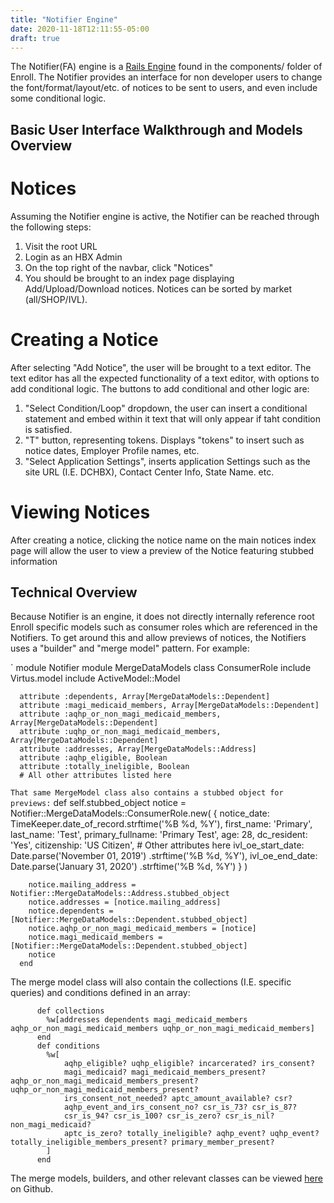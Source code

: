 ```yaml
---
title: "Notifier Engine"
date: 2020-11-18T12:11:55-05:00
draft: true
---
```


The Notifier(FA) engine is a [Rails Engine](https://guides.rubyonrails.org/engines.html) found in the components/ folder of Enroll. The Notifier provides an interface for non developer users to change the font/format/layout/etc. of notices to be sent to users, and even include some conditional logic.

## Basic User Interface Walkthrough and Models Overview

# Notices

Assuming the Notifier engine is active, the Notifier can be reached through the following steps:

1. Visit the root URL
2. Login as an HBX Admin
3. On the top right of the navbar, click "Notices"
4. You should be brought to an index page displaying Add/Upload/Download notices. Notices can be sorted by market (all/SHOP/IVL).

# Creating a Notice

After selecting "Add Notice", the user will be brought to a text editor. The text editor has all the expected functionality of a text editor, with options to add conditional logic. The buttons to add conditional and other logic are:

1. "Select Condition/Loop" dropdown, the user can insert a conditional statement and embed within it text that will only appear if taht condition is satisfied. 
2. "T" button, representing tokens. Displays "tokens" to insert such as notice dates, Employer Profile names, etc.
3. "Select Application Settings", inserts application Settings such as the site URL (I.E. DCHBX), Contact Center Info, State Name. etc.

# Viewing Notices

After creating a notice, clicking the notice name on the main notices index page will allow the user to view a preview of the Notice featuring stubbed information

## Technical Overview

Because Notifier is an engine, it does not directly internally reference root Enroll specific models such as consumer roles which are referenced in the Notifiers. To get around this and allow previews of notices, the Notifiers uses a "builder" and "merge model" pattern. For example:

`
module Notifier
  module MergeDataModels
    class ConsumerRole
      include Virtus.model
      include ActiveModel::Model


      attribute :dependents, Array[MergeDataModels::Dependent]
      attribute :magi_medicaid_members, Array[MergeDataModels::Dependent]
      attribute :aqhp_or_non_magi_medicaid_members, Array[MergeDataModels::Dependent]
      attribute :uqhp_or_non_magi_medicaid_members, Array[MergeDataModels::Dependent]
      attribute :addresses, Array[MergeDataModels::Address]
      attribute :aqhp_eligible, Boolean
      attribute :totally_ineligible, Boolean
      # All other attributes listed here
 `
 That same MergeModel class also contains a stubbed object for previews:
 `
      def self.stubbed_object
        notice = Notifier::MergeDataModels::ConsumerRole.new(
          {
            notice_date: TimeKeeper.date_of_record.strftime('%B %d, %Y'),
            first_name: 'Primary',
            last_name: 'Test',
            primary_fullname: 'Primary Test',
            age: 28,
            dc_resident: 'Yes',
            citizenship: 'US Citizen',
            # Other attributes here
            ivl_oe_start_date: Date.parse('November 01, 2019')
                                   .strftime('%B %d, %Y'),
            ivl_oe_end_date: Date.parse('January 31, 2020')
                                 .strftime('%B %d, %Y')
          }
        )

        notice.mailing_address = Notifier::MergeDataModels::Address.stubbed_object
        notice.addresses = [notice.mailing_address]
        notice.dependents = [Notifier::MergeDataModels::Dependent.stubbed_object]
        notice.aqhp_or_non_magi_medicaid_members = [notice]
        notice.magi_medicaid_members = [Notifier::MergeDataModels::Dependent.stubbed_object]
        notice
      end
The merge model class will also contain the collections (I.E. specific queries) and conditions defined in an array:

```
      def collections
        %w[addresses dependents magi_medicaid_members aqhp_or_non_magi_medicaid_members uqhp_or_non_magi_medicaid_members]
      end
      def conditions
        %w[
            aqhp_eligible? uqhp_eligible? incarcerated? irs_consent?
            magi_medicaid? magi_medicaid_members_present? aqhp_or_non_magi_medicaid_members_present? uqhp_or_non_magi_medicaid_members_present?
            irs_consent_not_needed? aptc_amount_available? csr?
            aqhp_event_and_irs_consent_no? csr_is_73? csr_is_87?
            csr_is_94? csr_is_100? csr_is_zero? csr_is_nil? non_magi_medicaid?
            aptc_is_zero? totally_ineligible? aqhp_event? uqhp_event? totally_ineligible_members_present? primary_member_present?
        ]
      end
```
The merge models, builders, and other relevant classes can be viewed [here](https://github.com/dchbx/enroll/tree/master/components/notifier/app/models/notifier) on Github.